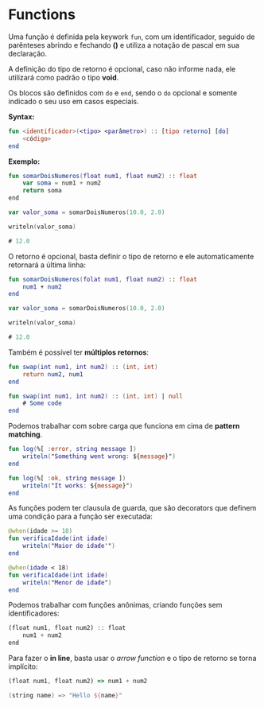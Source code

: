 # Functions

Uma função é definida pela keywork `fun`, com um identificador, seguido de parênteses abrindo e fechando **()** e utiliza a notação de pascal em sua declaração.

A definição do tipo de retorno é opcional, caso não informe nada, ele utilizará como padrão o tipo **void**.

Os blocos são definidos com `do` e `end`, sendo o `do` opcional e somente indicado o seu uso em casos especiais.

**Syntax:**

```kotlin
fun <identificador>(<tipo> <parâmetro>) :: [tipo retorno] [do]
    <código>
end
```

**Exemplo:**

```kotlin
fun somarDoisNumeros(float num1, float num2) :: float
    var soma = num1 + num2
    return soma
end

var valor_soma = somarDoisNumeros(10.0, 2.0)

writeln(valor_soma)

# 12.0
```

O retorno é opcional, basta definir o tipo de retorno e ele automaticamente retornará a última linha:

```kotlin
fun somarDoisNumeros(folat num1, float num2) :: float
    num1 + num2
end

var valor_soma = somarDoisNumeros(10.0, 2.0)

writeln(valor_soma)

# 12.0
```

Também é possível ter **múltiplos retornos**:

```kotlin
fun swap(int num1, int num2) :: (int, int)
    return num2, num1
end
```

```kotlin
fun swap(int num1, int num2) :: (int, int) | null
    # Some code
end
```

Podemos trabalhar com sobre carga que funciona em cima de **pattern matching**.

```kotlin
fun log(%[ :error, string message ])
    writeln("Something went wrong: ${message}")
end

fun log(%[ :ok, string message ])
    writeln("It works: ${message}")
end
```

As funções podem ter clausula de guarda, que são decorators que definem uma condição para a função ser executada:

```kotlin
@when(idade >= 18)
fun verificaIdade(int idade)
    writeln("Maior de idade'")
end

@when(idade < 18)
fun verificaIdade(int idade)
    writeln("Menor de idade")
end
```

Podemos trabalhar com funções anônimas, criando funções sem identificadores:

```typescript
(float num1, float num2) :: float
    num1 + num2
end
```

Para fazer o **in line**, basta usar o _arrow function_ e o tipo de retorno se torna implícito:

```typescript
(float num1, float num2) => num1 + num2
```

```kotlin
(string name) => "Hello ${name}"
```
